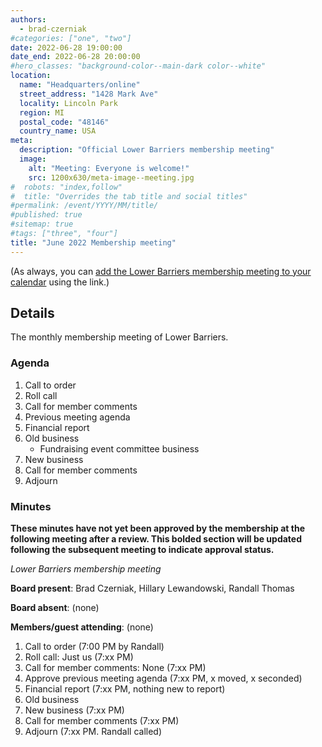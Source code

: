 ```yaml
---
authors:
  - brad-czerniak
#categories: ["one", "two"]
date: 2022-06-28 19:00:00
date_end: 2022-06-28 20:00:00
#hero_classes: "background-color--main-dark color--white"
location:
  name: "Headquarters/online"
  street_address: "1428 Mark Ave"
  locality: Lincoln Park
  region: MI
  postal_code: "48146"
  country_name: USA
meta:
  description: "Official Lower Barriers membership meeting"
  image:
    alt: "Meeting: Everyone is welcome!"
    src: 1200x630/meta-image--meeting.jpg
#  robots: "index,follow"
#  title: "Overrides the tab title and social titles"
#permalink: /event/YYYY/MM/title/
#published: true
#sitemap: true
#tags: ["three", "four"]
title: "June 2022 Membership meeting"
---
```


(As always, you can [add the Lower Barriers membership meeting to your calendar](http://bit.ly/lowerbarriers) using the link.)

## Details

The monthly membership meeting of Lower Barriers.

### Agenda

  1. Call to order
  2. Roll call
  3. Call for member comments
  4. Previous meeting agenda
  5. Financial report
  6. Old business
      * Fundraising event committee business
  8. New business
  9. Call for member comments
  10. Adjourn

### Minutes

**These minutes have not yet been approved by the membership at the following meeting after a review. This bolded section
will be updated following the subsequent meeting to indicate approval status.**

_Lower Barriers membership meeting_

**Board present**: Brad Czerniak, Hillary Lewandowski, Randall Thomas

**Board absent**: (none)

**Members/guest attending**: (none)

  1. Call to order (7:00 PM by Randall)
  2. Roll call: Just us (7:xx PM)
  3. Call for member comments: None (7:xx PM)
  4. Approve previous meeting agenda (7:xx PM, x moved, x seconded)
  5. Financial report (7:xx PM, nothing new to report)
  6. Old business
  7. New business (7:xx PM)
  8. Call for member comments (7:xx PM)
  9. Adjourn (7:xx PM. Randall called)
